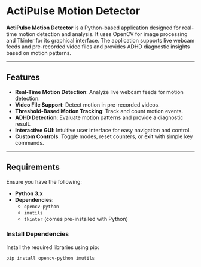 # ActiPulse Motion Detector  

**ActiPulse Motion Detector** is a Python-based application designed for real-time motion detection and analysis. It uses OpenCV for image processing and Tkinter for its graphical interface. The application supports live webcam feeds and pre-recorded video files and provides ADHD diagnostic insights based on motion patterns.

---

## Features  

- **Real-Time Motion Detection**: Analyze live webcam feeds for motion detection.  
- **Video File Support**: Detect motion in pre-recorded videos.  
- **Threshold-Based Motion Tracking**: Track and count motion events.  
- **ADHD Detection**: Evaluate motion patterns and provide a diagnostic result.  
- **Interactive GUI**: Intuitive user interface for easy navigation and control.  
- **Custom Controls**: Toggle modes, reset counters, or exit with simple key commands.  

---

## Requirements  

Ensure you have the following:  

- **Python 3.x**  
- **Dependencies**:  
  - `opencv-python`  
  - `imutils`  
  - `tkinter` (comes pre-installed with Python)  

### Install Dependencies  

Install the required libraries using pip:  

```bash
pip install opencv-python imutils
